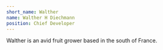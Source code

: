```yaml
---
short_name: Walther
name: Walther H Diechmann
position: Chief Developer
---
```

Walther is an avid fruit grower based in the south of France.